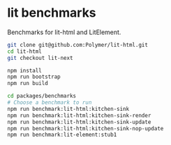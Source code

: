 # lit benchmarks

Benchmarks for lit-html and LitElement.

```bash
git clone git@github.com:Polymer/lit-html.git
cd lit-html
git checkout lit-next

npm install
npm run bootstrap
npm run build

cd packages/benchmarks
# Choose a benchmark to run
npm run benchmark:lit-html:kitchen-sink
npm run benchmark:lit-html:kitchen-sink-render
npm run benchmark:lit-html:kitchen-sink-update
npm run benchmark:lit-html:kitchen-sink-nop-update
npm run benchmark:lit-element:stub1
```
